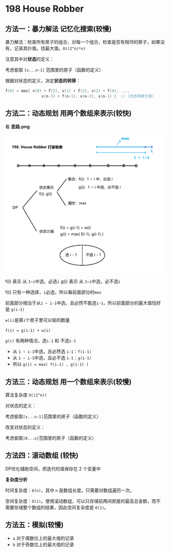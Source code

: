# 198 House Robber

## 方法一：暴力解法 记忆化搜索(较慢)

暴力解法：检查所有房子的组合，对每一个组合，检查是否有相邻的房子，如果没有，记录其价值。找最大值。`O((2^n)*n)`

注意其中对**状态**的定义：

考虑偷取 `[x...n-1]` 范围里的房子（函数的定义）

根据对状态的定义，决定**状态的转移**：

```cpp
f(0) = max{ v(0) + f(2), v(1) + f(3), v(2) + f(4), ..., 
                v(n-3) + f(n-1), v(n-2), v(n-1) }  //（状态转移方程）
```

## 方法二：动态规划 用两个数组来表示(较快)

看 **思路.png**

![思路](https://raw.githubusercontent.com/KimmiGYH/LeetCode_Notes_Public/master/Section05_Solutions/0198_House%20Robber_%E6%89%93%E5%AE%B6%E5%8A%AB%E8%88%8D/0_%E6%80%9D%E8%B7%AF.png)

f(i) 表示 从 `1~i`中选，必选`i`
g(i) 表示 从 `1~i`中选，必不选`i`

f(i) 只有一种选择，`i`必选，所以看前面部分的`max`

前面部分相当于从`1 ~ i-1`中选，且必然不能选`i-1`，所以前面部分的最大值恰好是 `g(i-1)`

`w(i)`是第`i`个房子里可以偷的数量

`f(i) = g(i-1) + w(i)`

`g(i)` 有两种情况，选`i-1` 和 不选`i-1`

- 从 `1 ~ i-1`中选，且必然选 `i-1`：`f(i-1)`
- 从 `1 ~ i-1`中选，且必不选 `i-1`：`g(i-1)`
- 所以 `g(i) = max( f(i-1) , g(i-1) )`

## 方法三：动态规划 用一个数组来表示(较慢)

算法复杂度 `O((2^n))`

对状态的定义：

考虑偷取`[x...n-1]`范围里的房子（函数的定义）

改变对状态的定义：

考虑偷取`[0...x]`范围里的房子（函数的定义）

## 方法四：滚动数组 (较快)

DP优化辅助空间，把迭代的值保存在 2 个变量中

**复杂度分析**

时间复杂度：`O(n)`，其中 `n` 是数组长度。只需要对数组遍历一次。

空间复杂度：`O(1)`。使用滚动数组，可以只存储前两间房屋的最高总金额，而不需要存储整个数组的结果，因此空间复杂度是 `O(1)`。



## 方法五：模拟(较慢)

- `a` 对于偶数位上的最⼤值的记录
- `b` 对于奇数位上的最⼤值的记录
